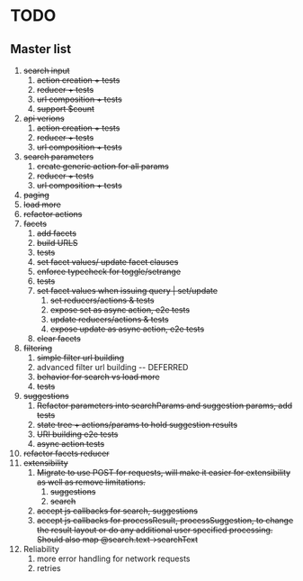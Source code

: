 # TODO

## Master list  
1. ~~search input~~
    1. ~~action creation + tests~~
    2. ~~reducer + tests~~
    3. ~~url composition + tests~~
    4. ~~support $count~~
2. ~~api verions~~
    1. ~~action creation + tests~~
    2. ~~reducer + tests~~
    3. ~~url composition + tests~~
3. ~~search parameters~~
    1. ~~create generic action for all params~~
    2. ~~reducer + tests~~
    3. ~~url composition + tests~~
4. ~~paging~~
5. ~~load more~~
5. ~~refactor actions~~
4. ~~facets~~
    1. ~~add facets~~
    2. ~~build URLS~~
    3. ~~tests~~
    4. ~~set facet values/ update facet clauses~~
    5. ~~enforce typecheck for toggle/setrange~~
    5. ~~tests~~
    6. ~~set facet values when issuing query | set/update~~
        1. ~~set reducers/actions & tests~~
        2. ~~expose set as async action, e2e tests~~
        3. ~~update reducers/actions & tests~~
        4. ~~expose update as async action, e2e tests~~
    7. ~~clear facets~~
5. ~~filtering~~
    1. ~~simple filter url building~~
    2. advanced filter url building -- DEFERRED
    3. ~~behavior for search vs load more~~
    4. ~~tests~~
5. ~~suggestions~~
    1. ~~Refactor parameters into searchParams and suggestion params, add tests~~
    2. ~~state tree + actions/params to hold suggestion results~~
    3. ~~URI building e2e tests~~
    4. ~~async action tests~~
7. ~~refactor facets reducer~~
6. ~~extensibility~~
    1. ~~Migrate to use POST for requests, will make it easier for extensibility as well as remove limitations.~~
        1. ~~suggestions~~
        2. ~~search~~
    1. ~~accept js callbacks for search, suggestions~~
    2. ~~accept js callbacks for processResult, processSuggestion, to change the result layout or do any additional user specified processing. Should also map @search.text->searchText~~
7. Reliability
    1. more error handling for network requests
    2. retries
